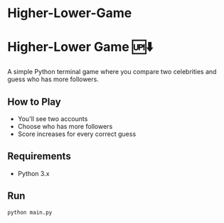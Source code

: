 # Higher-Lower-Game
# Higher-Lower Game 🆙⬇️

A simple Python terminal game where you compare two celebrities and guess who has more followers.

## How to Play
- You'll see two accounts
- Choose who has more followers
- Score increases for every correct guess

## Requirements
- Python 3.x

## Run
```bash
python main.py
